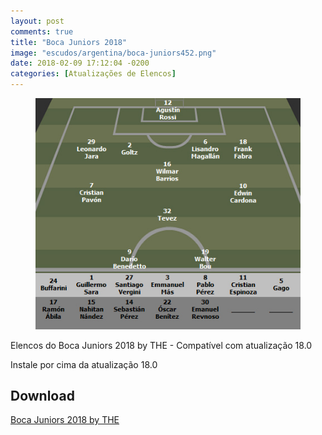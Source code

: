 ```yaml
---
layout: post
comments: true
title: "Boca Juniors 2018"
image: "escudos/argentina/boca-juniors452.png"
date: 2018-02-09 17:12:04 -0200
categories: [Atualizações de Elencos]
---
```


<figure>
	<img src="/assets/img/elencos/2018/argentina/boca-juniors.jpg" alt="Elencos do Boca Juniors 2018" title="Elencos do Boca Juniors 2018">
</figure>

Elencos do Boca Juniors 2018 by THE - Compatível com atualização 18.0

Instale por cima da atualização 18.0

<h2>Download</h2>
<div class="download">
  <a class="download-button" href="https://goo.gl/kdr1jB" data-filesize="2.3 MB">Boca Juniors 2018 by THE</a>
</div>
